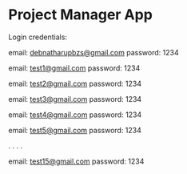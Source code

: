 # Project Manager App
Login credentials:

email: debnatharupbzs@gmail.com
password: 1234

email: test1@gmail.com
password: 1234

email: test2@gmail.com
password: 1234

email: test3@gmail.com
password: 1234

email: test4@gmail.com
password: 1234

email: test5@gmail.com
password: 1234

.
.
.
.

email: test15@gmail.com
password: 1234
